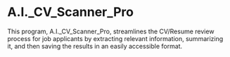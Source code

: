 # A.I._CV_Scanner_Pro
This program, A.I._CV_Scanner_Pro, streamlines the CV/Resume review process for job applicants by extracting relevant information, summarizing it, and then saving the results in an easily accessible format.
